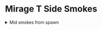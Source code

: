 # Mirage T Side Smokes

<details><summary>Mid smokes from spawn</summary><ul style="list-style-type:none;">
    <li><details><summary>Window smoke</summary>
        Hold 'D' and jumpthrow
        ![Location](./images/T-to-Window/location.png)
        ![Look](./images/T-to-Window/look.png)
        ![Lineup](./images/T-to-Window/lineup.png)
    </details></li>
</ul></details>